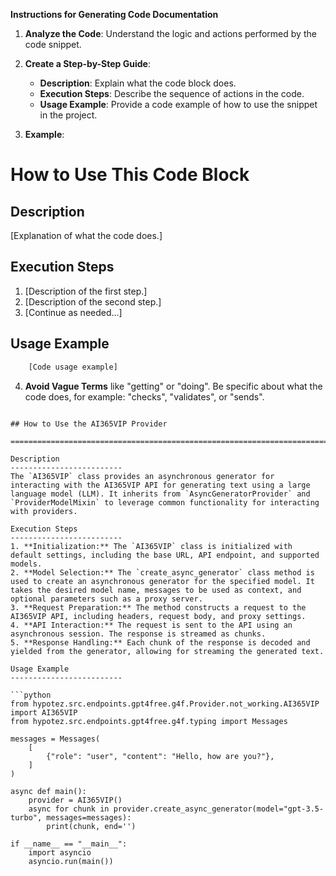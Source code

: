 **Instructions for Generating Code Documentation**

1. **Analyze the Code**: Understand the logic and actions performed by the code snippet.

2. **Create a Step-by-Step Guide**:
    - **Description**: Explain what the code block does.
    - **Execution Steps**: Describe the sequence of actions in the code.
    - **Usage Example**: Provide a code example of how to use the snippet in the project.

3. **Example**:

How to Use This Code Block
========================================================================================

Description
-------------------------
[Explanation of what the code does.]

Execution Steps
-------------------------
1. [Description of the first step.]
2. [Description of the second step.]
3. [Continue as needed...]

Usage Example
-------------------------

```python
    [Code usage example]
```

4. **Avoid Vague Terms** like "getting" or "doing". Be specific about what the code does, for example: "checks", "validates", or "sends".
```

## How to Use the AI365VIP Provider

========================================================================================

Description
-------------------------
The `AI365VIP` class provides an asynchronous generator for interacting with the AI365VIP API for generating text using a large language model (LLM). It inherits from `AsyncGeneratorProvider` and `ProviderModelMixin` to leverage common functionality for interacting with providers.

Execution Steps
-------------------------
1. **Initialization:** The `AI365VIP` class is initialized with default settings, including the base URL, API endpoint, and supported models.
2. **Model Selection:** The `create_async_generator` class method is used to create an asynchronous generator for the specified model. It takes the desired model name, messages to be used as context, and optional parameters such as a proxy server.
3. **Request Preparation:** The method constructs a request to the AI365VIP API, including headers, request body, and proxy settings.
4. **API Interaction:** The request is sent to the API using an asynchronous session. The response is streamed as chunks.
5. **Response Handling:** Each chunk of the response is decoded and yielded from the generator, allowing for streaming the generated text.

Usage Example
-------------------------

```python
from hypotez.src.endpoints.gpt4free.g4f.Provider.not_working.AI365VIP import AI365VIP
from hypotez.src.endpoints.gpt4free.g4f.typing import Messages

messages = Messages(
    [
        {"role": "user", "content": "Hello, how are you?"},
    ]
)

async def main():
    provider = AI365VIP()
    async for chunk in provider.create_async_generator(model="gpt-3.5-turbo", messages=messages):
        print(chunk, end='')

if __name__ == "__main__":
    import asyncio
    asyncio.run(main())